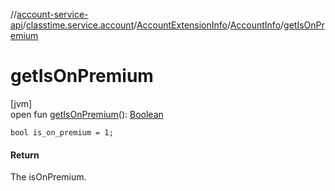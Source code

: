 //[account-service-api](../../../../index.md)/[classtime.service.account](../../index.md)/[AccountExtensionInfo](../index.md)/[AccountInfo](index.md)/[getIsOnPremium](get-is-on-premium.md)

# getIsOnPremium

[jvm]\
open fun [getIsOnPremium](get-is-on-premium.md)(): [Boolean](https://kotlinlang.org/api/latest/jvm/stdlib/kotlin/-boolean/index.html)

`bool is_on_premium = 1;`

#### Return

The isOnPremium.

